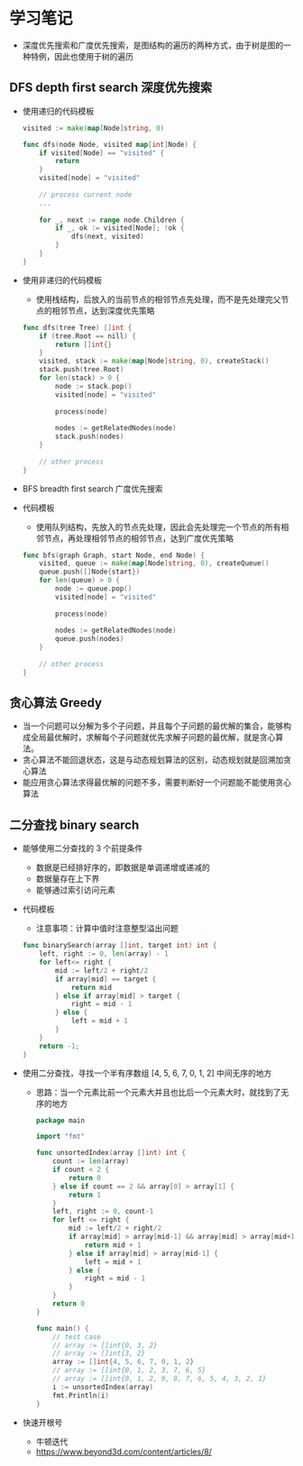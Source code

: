 # 学习笔记

- 深度优先搜索和广度优先搜索，是图结构的遍历的两种方式，由于树是图的一种特例，因此也使用于树的遍历

## DFS depth first search 深度优先搜索

- 使用递归的代码模板

  ```go
  visited := make(map[Node]string, 0)
  
  func dfs(node Node, visited map[int]Node) {
      if visited[Node] == "visited" {
          return
      }
      visited[node] = "visited"
      
      // process current node
      ...
      
      for _, next := range node.Children {
          if _, ok := visited[Node]; !ok {
              dfs(next, visited)
          }
      }
  }
  ```

- 使用非递归的代码模板

  - 使用栈结构，后放入的当前节点的相邻节点先处理，而不是先处理完父节点的相邻节点，达到深度优先策略

  ```go
  func dfs(tree Tree) []int {
      if (tree.Root == nill) {
          return []int{}
      }
      visited, stack := make(map[Node]string, 0), createStack()
      stack.push(tree.Root)
      for len(stack) > 0 {
          node := stack.pop()
          visited[node] = "visited"
          
          process(node)
          
          nodes := getRelatedNodes(node)
          stack.push(nodes)
      }
      
      // other process
  }
  ```

- BFS breadth first search 广度优先搜索

- 代码模板

  - 使用队列结构，先放入的节点先处理，因此会先处理完一个节点的所有相邻节点，再处理相邻节点的相邻节点，达到广度优先策略

  ```go
  func bfs(graph Graph, start Node, end Node) {
      visited, queue := make(map[Node]string, 0), createQueue()
      queue.push([]Node{start})
      for len(queue) > 0 {
          node := queue.pop()
          visited[node] = "visited"
          
          process(node)
          
          nodes := getRelatedNodes(node)
          queue.push(nodes)
      }
      
      // other process
  }
  ```

## 贪心算法 Greedy

- 当一个问题可以分解为多个子问题，并且每个子问题的最优解的集合，能够构成全局最优解时，求解每个子问题就优先求解子问题的最优解，就是贪心算法。
- 贪心算法不能回退状态，这是与动态规划算法的区别，动态规划就是回溯加贪心算法
- 能应用贪心算法求得最优解的问题不多，需要判断好一个问题能不能使用贪心算法

## 二分查找 binary search

- 能够使用二分查找的 3 个前提条件

  - 数据是已经排好序的，即数据是单调递增或递减的
  - 数据量存在上下界
  - 能够通过索引访问元素

- 代码模板

  - 注意事项：计算中值时注意整型溢出问题

  ```go
  func binarySearch(array []int, target int) int {
      left, right := 0, len(array) - 1
      for left<= right {
          mid := left/2 + right/2
          if array[mid] == target {
              return mid
          } else if array[mid] > target {
              right = mid - 1
          } else {
              left = mid + 1
          }
      }
      return -1;
  }
  ```

- 使用二分查找，寻找一个半有序数组 [4, 5, 6, 7, 0, 1, 2] 中间无序的地方

  - 思路：当一个元素比前一个元素大并且也比后一个元素大时，就找到了无序的地方

    ```go
    package main
    
    import "fmt"
    
    func unsortedIndex(array []int) int {
    	count := len(array)
    	if count < 2 {
    		return 0
    	} else if count == 2 && array[0] > array[1] {
    		return 1
    	}
    	left, right := 0, count-1
    	for left <= right {
    		mid := left/2 + right/2
    		if array[mid] > array[mid-1] && array[mid] > array[mid+1] {
    			return mid + 1
    		} else if array[mid] > array[mid-1] {
    			left = mid + 1
    		} else {
    			right = mid - 1
    		}
    	}
    	return 0
    }
    
    func main() {
    	// test case
    	// array := []int{0, 3, 2}
    	// array := []int{3, 2}
    	array := []int{4, 5, 6, 7, 0, 1, 2}
    	// array := []int{0, 1, 2, 3, 7, 6, 5}
    	// array := []int{0, 1, 2, 9, 8, 7, 6, 5, 4, 3, 2, 1}
    	i := unsortedIndex(array)
    	fmt.Println(i)
    }
    ```

- 快速开根号
  - 牛顿迭代
  - https://www.beyond3d.com/content/articles/8/

